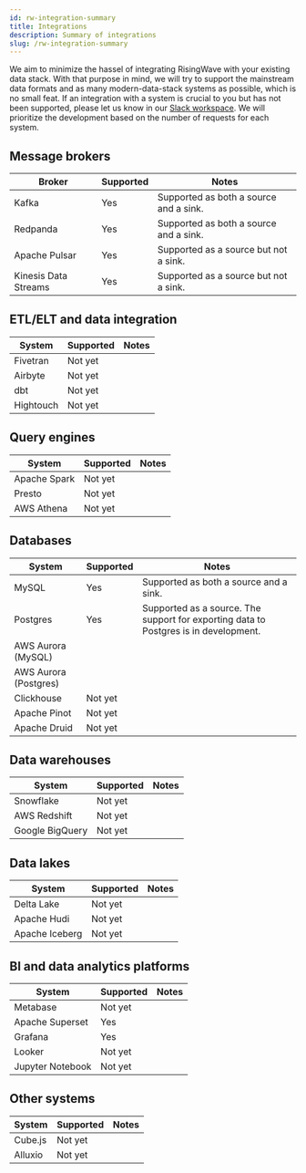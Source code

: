 ```yaml
---
id: rw-integration-summary
title: Integrations
description: Summary of integrations
slug: /rw-integration-summary
---
```


We aim to minimize the hassel of integrating RisingWave with your existing data stack. With that purpose in mind, we will try to support the mainstream data formats and as many modern-data-stack systems as possible, which is no small feat. If an integration with a system is crucial to you but has not been supported, please let us know in our [Slack workspace](https://join.slack.com/t/risingwave-community/shared_invite/zt-120rft0mr-d8uGk3d~NZiZAQWPnElOfw). We will prioritize the development based on the number of requests for each system. 

## Message brokers

|Broker | Supported | Notes|
|---|---|---|
|Kafka| Yes |Supported as both a source and a sink.|
|Redpanda| Yes| Supported as both a source and a sink.|
|Apache Pulsar| Yes | Supported as a source but not a sink.|
|Kinesis Data Streams| Yes | Supported as a source but not a sink.|

## ETL/ELT and data integration

|System | Supported | Notes|
|---|---|----|
|Fivetran| Not yet ||
|Airbyte | Not yet | |
|dbt| Not yet| |
|Hightouch| Not yet | |

## Query engines
|System | Supported | Notes|
|---|---|----|
|Apache Spark| Not yet | |
|Presto|Not yet| |
|AWS Athena| Not yet | |

## Databases

|System | Supported | Notes|
|---|---|----|
|MySQL | Yes | Supported as both a source and a sink.|
|Postgres| Yes| Supported as a source. The support for exporting data to Postgres is in development.|
|AWS Aurora (MySQL)| | |
|AWS Aurora (Postgres)| | |
|Clickhouse|Not yet| |
|Apache Pinot| Not yet| |
|Apache Druid| Not yet| |

## Data warehouses

|System | Supported | Notes|
|---|---|----|
|Snowflake| Not yet| |
|AWS Redshift| Not yet | |
|Google BigQuery| Not yet | |

## Data lakes

|System | Supported | Notes|
|---|---|----|
|Delta Lake| Not yet| |
|Apache Hudi| Not yet||
|Apache Iceberg| Not yet | |

## BI and data analytics platforms

|System | Supported | Notes|
|---|---|----|
|Metabase | Not yet| |
|Apache Superset| Yes | |
|Grafana| Yes| |
|Looker| Not yet | |
|Jupyter Notebook| Not yet| |

## Other systems

|System | Supported | Notes|
|---|---|----|
|Cube.js|Not yet| |
|Alluxio|Not yet| |
